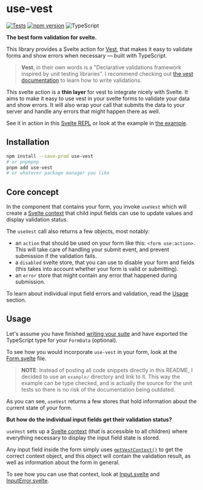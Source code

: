 # use-vest

[![Tests](https://github.com/enyo/use-vest/actions/workflows/ci.yml/badge.svg)](https://github.com/enyo/use-vest/actions/workflows/ci.yml)
[![npm version](https://badge.fury.io/js/use-vest.svg)](https://badge.fury.io/js/use-vest)
![TypeScript](https://badgen.net/badge/icon/typescript?icon=typescript&label)

**The best form validation for svelte.**

This library provides a Svelte action for [Vest](https://vestjs.dev), that makes
it easy to validate forms and show errors when necessary — built with
TypeScript.

> **Vest**, in their own words is a "Declarative validations framework inspired
> by unit testing libraries". I recommend checking out [the vest
> documentation](https://vestjs.dev/docs/get_started#writing-your-first-suite)
> to learn how to write validations.

This svelte action is a **thin layer** for vest to integrate nicely with Svelte.
It aims to make it easy to use vest in your svelte forms to validate your data
and show errors. It will also wrap your call that submits the data to your
server and handle any errors that might happen there as well.

See it in action in this [Svelte
REPL](https://svelte.dev/repl/7094c5603d02477c8333ad42fc73c3d1?version=3.42.6)
or look at the example in [the example](./example/).

## Installation

```bash
npm install --save-prod use-vest
# or pnpmpnp
pnpm add use-vest
# or whatever package manager you like
```

## Core concept

In the component that contains your form, you invoke `useVest` which will create
a [Svelte context](https://svelte.dev/tutorial/context-api) that child input
fields can use to update values and display validation status.

The `useVest` call also returns a few objects, most notably:

- an `action` that should be used on your form like this: `<form use:action>`.
  This will take care of handling your submit event, and prevent submission if the
  validation fails.
- a `disabled` svelte store, that you can use to disable your form and fields
  (this takes into account whether your form is valid or submitting).
- an `error` store that might contain any error that happened during submission.

To learn about individual input field errors and validation, read the
[Usage](#usage) section.

## Usage

Let's assume you have finished [writing your
suite](https://vestjs.dev/docs/writing_your_suite/vests_suite) and have exported
the TypeScript type for your `FormData` (optional).

To see how you would incorporate `use-vest` in your form, look at the
[Form.svelte](./example/Form.svelte) file.

> **NOTE**: Instead of posting all code snippets directly in this README, I
> decided to use an `example/` directory and link to it. This way the example
> can be type checked, and is actually the source for the unit tests so there
> is no risk of the documentation being outdated.

As you can see, `useVest` returns a few stores that hold information about the
current state of your form.

**But how do the individual input fields get their validation status?**

`useVest` sets up a [Svelte context](https://svelte.dev/tutorial/context-api)
(that is accessible to all children) where everything necessary to display the
input field state is stored.

Any input field inside the form simply uses [`getVestContext()`](./src/context.ts) to get the
correct context object, and this object will contain the validation result, as
well as information about the form in general.

To see how you can use that context, look at
[Input.svelte](./example/Input.svelte) and
[InputError.svelte](./example/InputError.svelte).
